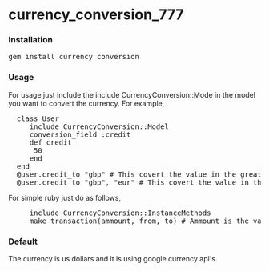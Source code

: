 currency_conversion_777
=======================
### Installation

<pre>gem install currency_conversion</pre> 

### Usage

For usage just include the include CurrencyConversion::Mode in the model you want to convert the currency. For example,

<pre>
  class User
     include CurrencyConversion::Model
     conversion_field :credit
     def credit
      50
     end
  end
  @user.credit_to "gbp" # This covert the value in the great britain pound.
  @user.credit_to "gbp", "eur" # This covert the value in the great britain pound to euro.  
</pre> 

For simple ruby just do as follows,
<pre>
     include CurrencyConversion::InstanceMethods
     make_transaction(ammount, from, to) # Ammount is the value to be converted whereas from and to are currencies.
</pre>
### Default

The currency is us dollars and it is using google currency api's. 
